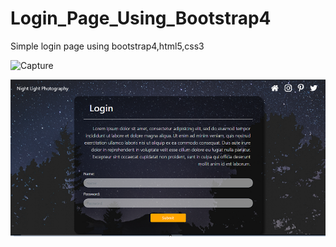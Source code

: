 # Login_Page_Using_Bootstrap4
Simple login page using bootstrap4,html5,css3

![Capture](https://user-images.githubusercontent.com/52632685/60772097-d106ab00-a10e-11e9-9e26-e38a63b71ade.PNG)


<img src="images/Capture.png" title="Screen capture">
